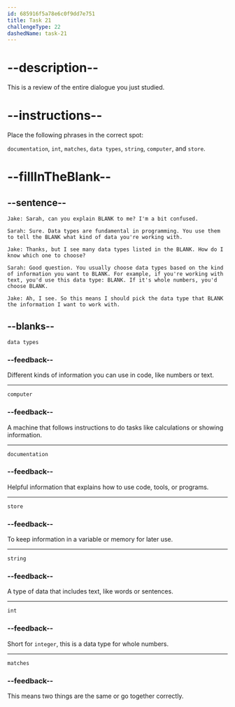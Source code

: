 ```yaml
---
id: 685916f5a78e6c0f9dd7e751
title: Task 21
challengeType: 22
dashedName: task-21
---
```


<!-- REVIEW -->

# --description--

This is a review of the entire dialogue you just studied.

# --instructions--

Place the following phrases in the correct spot:

`documentation`, `int`, `matches`, `data types`, `string`, `computer`, and `store`.

# --fillInTheBlank--

## --sentence--

`Jake: Sarah, can you explain BLANK to me? I'm a bit confused.`

`Sarah: Sure. Data types are fundamental in programming. You use them to tell the BLANK what kind of data you're working with.`

`Jake: Thanks, but I see many data types listed in the BLANK. How do I know which one to choose?`

`Sarah: Good question. You usually choose data types based on the kind of information you want to BLANK. For example, if you're working with text, you'd use this data type: BLANK. If it's whole numbers, you'd choose BLANK.`

`Jake: Ah, I see. So this means I should pick the data type that BLANK the information I want to work with.`

## --blanks--

`data types`

### --feedback--

Different kinds of information you can use in code, like numbers or text.

---

`computer`

### --feedback--

A machine that follows instructions to do tasks like calculations or showing information.

---

`documentation`

### --feedback--

Helpful information that explains how to use code, tools, or programs.

---

`store`

### --feedback--

To keep information in a variable or memory for later use.

---

`string`

### --feedback--

A type of data that includes text, like words or sentences.

---

`int`

### --feedback--

Short for `integer`, this is a data type for whole numbers.

---

`matches`

### --feedback--

This means two things are the same or go together correctly.
